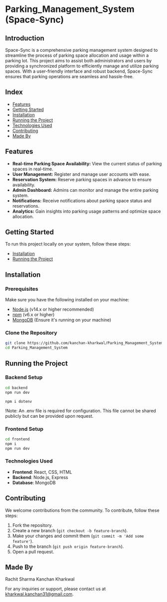 # Parking_Management_System (Space-Sync)

## Introduction

Space-Sync is a comprehensive parking management system designed to streamline the process of parking space allocation and usage within a parking lot. 
This project aims to assist both administrators and users by providing a synchronized platform to efficiently manage and utilize parking spaces. 
With a user-friendly interface and robust backend, Space-Sync ensures that parking operations are seamless and hassle-free.


## Index

- [Features](#features)
- [Getting Started](#getting-started)
- [Installation](#installation)
- [Running the Project](#running-the-project)
- [Technologies Used](#technologies-used)
- [Contributing](#contributing)
- [Made By](#made-by)

## Features

- **Real-time Parking Space Availability:** View the current status of parking spaces in real-time.
- **User Management:** Register and manage user accounts with ease.
- **Reservation System:** Reserve parking spaces in advance to ensure availability.
- **Admin Dashboard:** Admins can monitor and manage the entire parking system.
- **Notifications:** Receive notifications about parking space status and reservations.
- **Analytics:** Gain insights into parking usage patterns and optimize space allocation.


## Getting Started

To run this project locally on your system, follow these steps:
- [Installation](#installation)
- [Running the Project](#running-the-project)


## Installation

### Prerequisites

Make sure you have the following installed on your machine:

- [Node.js](https://nodejs.org/) (v14.x or higher recommended)
- [npm](https://www.npmjs.com/get-npm) (v6.x or higher)
- [MongoDB](https://www.mongodb.com/try/download/community) (Ensure it's running on your machine)


### Clone the Repository

```bash
git clone https://github.com/kanchan-kharkwal/Parking_Management_System.git
cd Parking_Management_System
```


## Running the Project

### Backend Setup

```bash
cd backend
npm run dev
```

```
npm i dotenv
```
!Note: An .env file is required for configuration. This file cannot be shared publicly but can be provided upon request.


### Frontend Setup


```bash
cd frontend
npm i
npm run dev
```

### Technologies Used

* **Frontend**: React, CSS, HTML
* **Backend**: Node.js, Express
* **Database**: MongoDB

## Contributing

We welcome contributions from the community. To contribute, follow these steps:

1. Fork the repository.
2. Create a new branch (`git checkout -b feature-branch`).
3. Make your changes and commit them (`git commit -m 'Add some feature'`).
4. Push to the branch (`git push origin feature-branch`).
5. Open a pull request.

## Made By 
Rachit Sharma 
Kanchan Kharkwal

For any inquiries or support, please contact us at [kharkwal.kanchan31@gmail.com](mailto:kharkwal.kanchan31@gmail.com).
